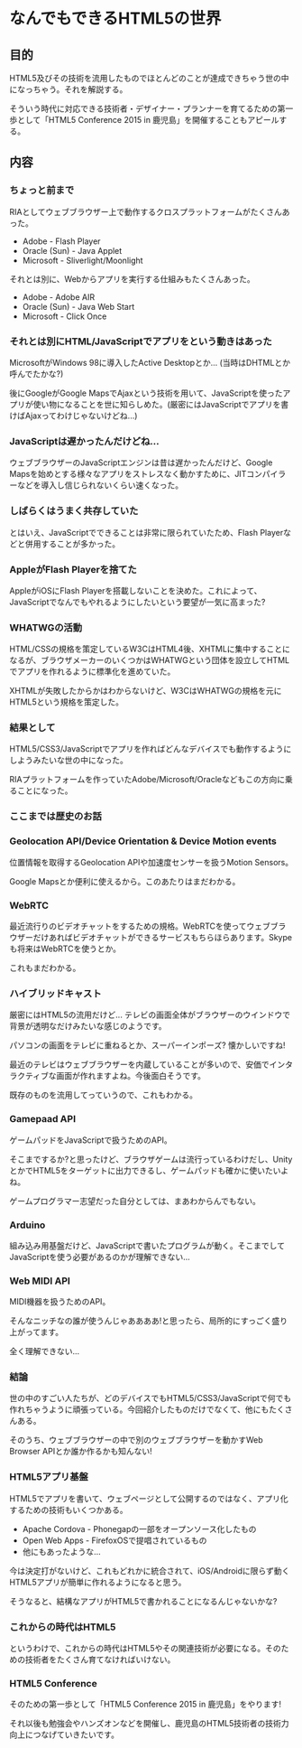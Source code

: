 # なんでもできるHTML5の世界


## 目的
HTML5及びその技術を流用したものでほとんどのことが達成できちゃう世の中になっちゃう。それを解説する。

そういう時代に対応できる技術者・デザイナー・プランナーを育てるための第一歩として「HTML5 Conference 2015 in 鹿児島」を開催することもアピールする。


## 内容


### ちょっと前まで
RIAとしてウェブブラウザー上で動作するクロスプラットフォームがたくさんあった。

- Adobe - Flash Player
- Oracle (Sun) - Java Applet
- Microsoft - Sliverlight/Moonlight

それとは別に、Webからアプリを実行する仕組みもたくさんあった。

- Adobe - Adobe AIR
- Oracle (Sun) - Java Web Start
- Microsoft - Click Once


### それとは別にHTML/JavaScriptでアプリをという動きはあった
MicrosoftがWindows 98に導入したActive Desktopとか... (当時はDHTMLとか呼んでたかな?)

後にGoogleがGoogle MapsでAjaxという技術を用いて、JavaScriptを使ったアプリが使い物になることを世に知らしめた。(厳密にはJavaScriptでアプリを書けばAjaxってわけじゃないけどね...)


### JavaScriptは遅かったんだけどね...
ウェブブラウザーのJavaScriptエンジンは昔は遅かったんだけど、Google Mapsを始めとする様々なアプリをストレスなく動かすために、JITコンパイラーなどを導入し信じられないくらい速くなった。


### しばらくはうまく共存していた
とはいえ、JavaScriptでできることは非常に限られていたため、Flash Playerなどと併用することが多かった。


### AppleがFlash Playerを捨てた
AppleがiOSにFlash Playerを搭載しないことを決めた。これによって、JavaScriptでなんでもやれるようにしたいという要望が一気に高まった?


### WHATWGの活動
HTML/CSSの規格を策定しているW3CはHTML4後、XHTMLに集中することになるが、ブラウザメーカーのいくつかはWHATWGという団体を設立してHTMLでアプリを作れるように標準化を進めていた。

XHTMLが失敗したからかはわからないけど、W3CはWHATWGの規格を元にHTML5という規格を策定した。


### 結果として
HTML5/CSS3/JavaScriptでアプリを作ればどんなデバイスでも動作するようにしようみたいな世の中になった。

RIAプラットフォームを作っていたAdobe/Microsoft/Oracleなどもこの方向に乗ることになった。


### ここまでは歴史のお話


### Geolocation API/Device Orientation & Device Motion events
位置情報を取得するGeolocation APIや加速度センサーを扱うMotion Sensors。

Google Mapsとか便利に使えるから。このあたりはまだわかる。


### WebRTC
最近流行りのビデオチャットをするための規格。WebRTCを使ってウェブブラウザーだけあればビデオチャットができるサービスもちらほらあります。Skypeも将来はWebRTCを使うとか。

これもまだわかる。


### ハイブリッドキャスト
厳密にはHTML5の流用だけど... テレビの画面全体がブラウザーのウインドウで背景が透明なだけみたいな感じのようです。

パソコンの画面をテレビに重ねるとか、スーパーインポーズ? 懐かしいですね!

最近のテレビはウェブブラウザーを内蔵していることが多いので、安価でインタラクティブな画面が作れますよね。今後面白そうです。

既存のものを流用してっていうので、これもわかる。


### Gamepaad API
ゲームパッドをJavaScriptで扱うためのAPI。

そこまでするか?と思ったけど、ブラウザゲームは流行っているわけだし、UnityとかでHTML5をターゲットに出力できるし、ゲームパッドも確かに使いたいよね。

ゲームプログラマー志望だった自分としては、まあわからんでもない。


### Arduino
組み込み用基盤だけど、JavaScriptで書いたプログラムが動く。そこまでしてJavaScriptを使う必要があるのかが理解できない...


### Web MIDI API
MIDI機器を扱うためのAPI。

そんなニッチなの誰が使うんじゃああああ!と思ったら、局所的にすっごく盛り上がってます。

全く理解できない...


### 結論
世の中のすごい人たちが、どのデバイスでもHTML5/CSS3/JavaScriptで何でも作れちゃうように頑張っている。今回紹介したものだけでなくて、他にもたくさんある。

そのうち、ウェブブラウザーの中で別のウェブブラウザーを動かすWeb Browser APIとか誰か作るかも知んない!


### HTML5アプリ基盤
HTML5でアプリを書いて、ウェブページとして公開するのではなく、アプリ化するための技術もいくつかある。

* Apache Cordova - Phonegapの一部をオープンソース化したもの
* Open Web Apps - FirefoxOSで提唱されているもの
* 他にもあったような...

今は決定打がないけど、これもどれかに統合されて、iOS/Androidに限らず動くHTML5アプリが簡単に作れるようになると思う。

そうなると、結構なアプリがHTML5で書かれることになるんじゃないかな?


### これからの時代はHTML5
というわけで、これからの時代はHTML5やその関連技術が必要になる。そのための技術者をたくさん育てなければいけない。


### HTML5 Conference
そのための第一歩として「HTML5 Conference 2015 in 鹿児島」をやります!

それ以後も勉強会やハンズオンなどを開催し、鹿児島のHTML5技術者の技術力向上につなげていきたいです。
